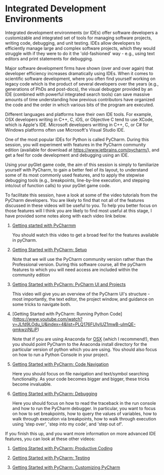 # Integrated Development Environments

Integrated development environments (or IDEs) offer software developers a customizable and integrated 
set of tools for managing software projects, writing code, debugging, and unit testing. IDEs allow 
developers to efficiently manage large and complex software projects, which they would struggle with 
if they were to do it the 'old-fashioned' way - e.g., using text editors and print statements for 
debugging.

Major software development firms have shown (over and over again) that developer efficiency increases 
dramatically using IDEs. When it comes to scientific software development, where you often find yourself 
working on legacy code which is the product of several developers over the years (e.g., generations of 
PhDs and post-docs), the visual debugger provided by an IDE (combined with powerful integrated search 
tools) can save massive amounts of time understanding how previous contributors have organized the code 
and the order in which various bits of the program are executed.

Different languages and platforms have their own IDE tools. For example, OSX developers writing in C++, 
C, iOS, or Objective C tend to use XCode, which is Apple's IDE. Microsoft developers writting in C++, C, 
or C# for Windows platforms often use Microsoft's Visual Studio IDE. 

One of the most popular IDEs for Python is called PyCharm. During this session, you will experiment with 
features in the PyCharm community edition (available for download at https://www.jetbrains.com/pycharm/), 
and get a feel for code development and debugging using an IDE.

Using your pyGlet game code, the aim of this session is simply to familiarize yourself with PyCharm, to gain
a better feel of its layout, to understand some of its most commonly used features, and to apply the stepwise 
debugging tools (e.g., breakpoints, line-by-line execution, and stepping into/out of function calls) to your
pyGlet game code.

To facilitate this session, have a look at some of the video tutorials from the PyCharm developers. You are 
likely to find that not all of the features discussed in these videos will be useful to you. To help you better 
focus on those features will I think you are likely to find most useful at this stage, I have provided some 
notes along with each video link below.

1. [Getting started with PyCharmm](https://www.youtube.com/watch?v=BPC-bGdBSM8&index=1&list=PLQ176FUIyIUZ1mwB-uImQE-gmkwzjNLjP) 

    You should watch this video to get a broad feel for the features available in pyCharm. 

2. [Getting Started with PyCharm: Setup](https://www.youtube.com/watch?v=5rSBPGGLkW0&index=2&list=PLQ176FUIyIUZ1mwB-uImQE-gmkwzjNLjP)

    Note that we will use the PyCharm community version rather than the Professional version. During this software course, all the pyCharm features to which you will need access are included within the community edition

3. [Getting Started with PyCharm: PyCharm UI and Projects](https://www.youtube.com/watch?v=wCJ5kiSmvUY&list=PLQ176FUIyIUZ1mwB-uImQE-gmkwzjNLjP&index=3)

    This video will give you an overview of the PyCharm UI's structure - most importantly, the text editor, the project window, and guidance on some tricks to navigate both.

4. [Getting Started with PyCharm: Running Python Code] (https://www.youtube.com/watch?v=JLfd9LOdu_U&index=4&list=PLQ176FUIyIUZ1mwB-uImQE-gmkwzjNLjP)

    Note that if you are using Anaconda for [OSX](https://www.continuum.io/downloads) (which I recommend!), then you should point PyCharm to the Anaconda install directory for the particular version of python which you are using.
    You should also focus on how to run a Python Console in your project.

5. [Getting Started with PyCharm: Code Navigation](https://www.youtube.com/watch?v=jmTo5xTRka8&list=PLQ176FUIyIUZ1mwB-uImQE-gmkwzjNLjP&index=6)

    Here you should focus on file navigation and text/symbol searching functionality. As your code becomes bigger and bigger, these tricks become invaluable.

6. [Getting Started with PyCharm: Debugging](https://www.youtube.com/watch?v=QJtWxm12Eo0&index=7&list=PLQ176FUIyIUZ1mwB-uImQE-gmkwzjNLjP)

    Here you should focus on how to read the traceback in the run console and how to run the PyCharm debugger. In particular, you want to focus on how to set breakpoints, how to query the values of variables, how to walk through execution via breakpoints, how to walk through execution using 'step over', 'step into my code', and 'step out of'.
    
If you finish this up, and you want more information on more advanced IDE features, you can look at these other videos:

1. [Getting Started with PyCharm: Productive Coding](https://www.youtube.com/watch?v=XOkNJxvNtPw&list=PLQ176FUIyIUZ1mwB-uImQE-gmkwzjNLjP&index=5)

2. [Getting Started with PyCharm: Testing](https://www.youtube.com/watch?v=-VzJvNLooj4&index=8&list=PLQ176FUIyIUZ1mwB-uImQE-gmkwzjNLjP)
3. [Getting Started with PyCharm: Customizing PyCharm](https://www.youtube.com/watch?v=y6n3tjP32wg&list=PLQ176FUIyIUZ1mwB-uImQE-gmkwzjNLjP&index=9)

